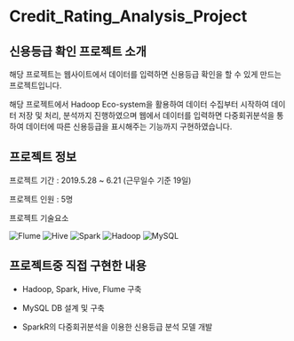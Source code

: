 # Credit_Rating_Analysis_Project

## 신용등급 확인 프로젝트 소개

해당 프로젝트는 웹사이트에서 데이터를 입력하면 신용등급 확인을 할 수 있게 만드는 프로젝트입니다.

해당 프로젝트에서 Hadoop Eco-system을 활용하여 데이터 수집부터 시작하여 데이터 저장 및 처리, 분석까지 진행하였으며 웹에서 데이터를 입력하면 다중회귀분석을 통하여 데이터에 따른 신용등급을 표시해주는 기능까지 구현하였습니다.

## 프로젝트 정보

프로젝트 기간 : 2019.5.28 ~ 6.21 (근무일수 기준 19일)

프로젝트 인원 : 5명

프로젝트 기술요소

![Flume](https://img.shields.io/badge/-Flume-blue)
![Hive](https://img.shields.io/badge/-Hive-yellow)
![Spark](https://img.shields.io/badge/-Spark-orange)
![Hadoop](https://img.shields.io/badge/-Hadoop-yellowgreen)
![MySQL](https://img.shields.io/badge/-MySQL-green)

## 프로젝트중 직접 구현한 내용

- Hadoop, Spark, Hive, Flume 구축

- MySQL DB 설계 및 구축

- SparkR의 다중회귀분석을 이용한 신용등급 분석 모델 개발

